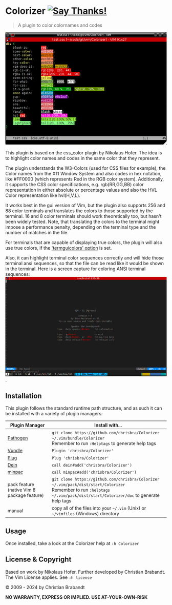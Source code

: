 Colorizer [![Say Thanks!](https://img.shields.io/badge/Say%20Thanks-!-1EAEDB.svg)](https://saythanks.io/to/cb%40256bit.org)
=========
> A plugin to color colornames and codes

![screenshot of the plugin](screenshot.png "Screenshot")

This plugin is based on the css_color plugin by Nikolaus Hofer. The idea is to highlight color names and codes in the same color that they represent.

The plugin understands the W3-Colors (used for CSS files for example), the Color names from the X11 Window System and also codes in hex notation, like #FF0000 (which represents Red in the RGB color system). Additionally, it supports the CSS color specifications, e.g. rgb(RR,GG,BB) color representation in either absolute or percentage values and also the HVL Color representation like hvl(H,V,L).

It works best in the gui version of Vim, but the plugin also supports 256 and 88 color terminals and translates the colors to those supported by the terminal. 16 and 8 color terminals should work theoretically too, but hasn't been widely tested. Note, that translating the colors to the terminal might impose a performance penalty, depending on the terminal type and the number of matches in the file.

For terminals that are capable of displaying true colors, the plugin will also use true colors, if the ['termguicolors' option](http://vimhelp.appspot.com/options.txt.html#%27termguicolors%27) is set.

Also, it can highlight terminal color sequences correctly and will hide those terminal ansi sequences, so that the file can be read like it would be shown in the terminal. Here is a screen capture for coloring ANSI terminal sequences:
![Terminal Coloring](Colorizer.gif).

Installation
---

This plugin follows the standard runtime path structure, and as such it can be installed with a variety of plugin managers:

| Plugin Manager | Install with... |
| ------------- | ------------- |
| [Pathogen][1] | `git clone https://github.com/chrisbra/Colorizer ~/.vim/bundle/Colorizer `<br/>Remember to run `:Helptags` to generate help tags |
| [Vundle][2] | `Plugin 'chrisbra/Colorizer'` |
| [Plug][3] | `Plug 'chrisbra/Colorizer'` |
| [Dein][4] | `call dein#add('chrisbra/Colorizer')` |
| [minpac][5] | `call minpac#add('chrisbra/Colorizer')` |
| pack feature (native Vim 8 package feature)| `git clone https://github.com/chrisbra/Colorizer ~/.vim/pack/dist/start/Colorizer `<br/>Remember to run `:helptags ~/.vim/pack/dist/start/Colorizer/doc` to generate help tags |
| manual | copy all of the files into your `~/.vim` (Unix) or `~/vimfiles` (Windows) directory |


Usage
---
Once installed, take a look at the Colorizer help at `:h Colorizer`

License & Copyright
-------

Based on work by Nikolaus Hofer. Further developed by Christian Brabandt. 
The Vim License applies. See `:h license`

© 2009 - 2024 by Christian Brabandt

__NO WARRANTY, EXPRESS OR IMPLIED.  USE AT-YOUR-OWN-RISK__

[1]: https://github.com/tpope/vim-pathogen
[2]: https://github.com/VundleVim/Vundle.vim
[3]: https://github.com/junegunn/vim-plug
[4]: https://github.com/Shougo/dein.vim
[5]: https://github.com/k-takata/minpac/
